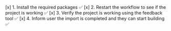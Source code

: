 [x] 1. Install the required packages ✅
[x] 2. Restart the workflow to see if the project is working ✅
[x] 3. Verify the project is working using the feedback tool ✅
[x] 4. Inform user the import is completed and they can start building ✅